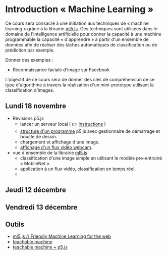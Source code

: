 
Introduction « Machine Learning »
===============================================

Ce cours sera consacré à une initiation aux techniques de « machine learning » grâce à la librairie [ml5.js](https://ml5js.org/). Ces techniques sont utilisées dans le domaine de l'intelligence artificielle pour donner la capacité à une machine programmable la capacité « d'apprendre » à partir d'un ensemble de données afin de réaliser des tâches automatiques de classification ou de prédiction par exemple.

Donner des exemples : 
* Reconnaissance faciale d'image sur Facebook

L'objectif de ce cours sera de donner des clés de compréhension de ce type d'algorithme à travers la réalisation d'un mini-prototype utilisant la classification d'images.


## Lundi 18 novembre
* Révisions p5.js
  * lancer un serveur local ( :point_right: [instructions](https://github.com/v3ga/Cours_Bordeaux_Montaigne/tree/master/MAG1E22_2018_2019#serveur-web-en-local)   )  
  * [structure d'un programme](https://p5js.org/reference/#/p5/setup) p5.js avec gestionnaire de démarrage et boucle de dessin.
  * chargement et affichage d'une image.
  * [affichage d'un flux vidéo webcam](https://p5js.org/examples/dom-video-capture.html).
* vue d'ensemble de la librairie [ml5.js]((https://ml5js.org/))
  * classification d'une image simple en utilisant le modèle pre-entrainé « MobileNet ».
  * application à un flux vidéo, classification en temps réel.
  * 


## Jeudi 12 décembre

## Vendredi 13 décembre


## Outils
* [ml5.js // Friendly Machine Learning for the web](https://ml5js.org/)
* [teachable machine](https://teachablemachine.withgoogle.com/)
* [teachable machine + p5.js](https://github.com/yining1023/teachable-machine-p5)

